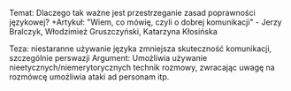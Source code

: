 Temat: Dlaczego tak ważne jest przestrzeganie zasad poprawności językowej? +Artykuł: "Wiem, co mówię, czyli o dobrej komunikacji" - Jerzy Bralczyk, Włodzimież Gruszczyński, Katarzyna Kłosińska

Teza: niestaranne używanie języka zmniejsza skuteczność komunikacji, szczególnie perswazji
Argument: Umożliwia używanie nieetycznych/niemerytorycznych technik rozmowy, zwracając uwagę na rozmówcę umożliwia ataki ad personam itp.